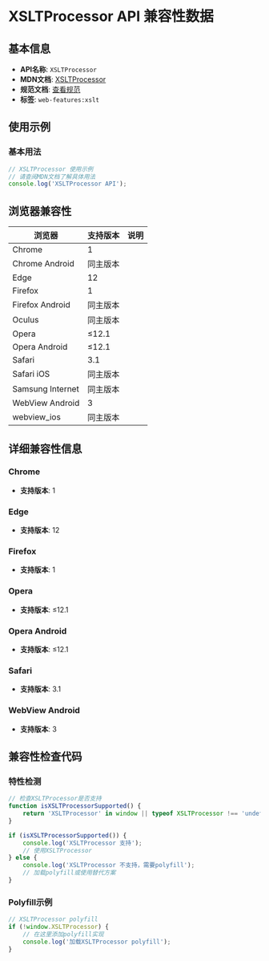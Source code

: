 # XSLTProcessor API 兼容性数据

## 基本信息

- **API名称**: `XSLTProcessor`
- **MDN文档**: [XSLTProcessor](https://developer.mozilla.org/docs/Web/API/XSLTProcessor)
- **规范文档**: [查看规范](https://dom.spec.whatwg.org/#interface-xsltprocessor)
- **标签**: `web-features:xslt`

## 使用示例

### 基本用法

```javascript
// XSLTProcessor 使用示例
// 请查阅MDN文档了解具体用法
console.log('XSLTProcessor API');
```

## 浏览器兼容性

| 浏览器 | 支持版本 | 说明 |
|--------|----------|------|
| Chrome | 1 |  |
| Chrome Android | 同主版本 |  |
| Edge | 12 |  |
| Firefox | 1 |  |
| Firefox Android | 同主版本 |  |
| Oculus | 同主版本 |  |
| Opera | ≤12.1 |  |
| Opera Android | ≤12.1 |  |
| Safari | 3.1 |  |
| Safari iOS | 同主版本 |  |
| Samsung Internet | 同主版本 |  |
| WebView Android | 3 |  |
| webview_ios | 同主版本 |  |

## 详细兼容性信息

### Chrome

- **支持版本**: 1

### Edge

- **支持版本**: 12

### Firefox

- **支持版本**: 1

### Opera

- **支持版本**: ≤12.1

### Opera Android

- **支持版本**: ≤12.1

### Safari

- **支持版本**: 3.1

### WebView Android

- **支持版本**: 3

## 兼容性检查代码

### 特性检测

```javascript
// 检查XSLTProcessor是否支持
function isXSLTProcessorSupported() {
    return 'XSLTProcessor' in window || typeof XSLTProcessor !== 'undefined';
}

if (isXSLTProcessorSupported()) {
    console.log('XSLTProcessor 支持');
    // 使用XSLTProcessor
} else {
    console.log('XSLTProcessor 不支持，需要polyfill');
    // 加载polyfill或使用替代方案
}
```

### Polyfill示例

```javascript
// XSLTProcessor polyfill
if (!window.XSLTProcessor) {
    // 在这里添加polyfill实现
    console.log('加载XSLTProcessor polyfill');
}
```

